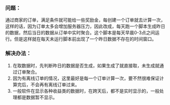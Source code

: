 ### 问题：
通过商家的订单，满足条件就可能给一些奖励金，每创建一个订单就去计算一次，这样的话，因为订单太多会增加服务器压力，因此改成，每天跑一个脚本生成昨日的数据，然后当日的数据从订单中实时聚合。这个脚本是每天早晨0-3点之间运行。但是这样就在每天未运行脚本前出现了一个昨日数据不存在的时间窗口。

### 解决办法：
1. 在取数据时，先判断昨日的数据是否生成，如果生成了就直接取，未生成就通过订单聚合。
2. 因为有离线订单的情况，这里最好是每一个订单计算一次，要不然很难保证计算完后，不会再有离线订单过来。
3. 一般软件在显示各种收益类的数据时，在跨天后，都不是实时显示的，一般处理都是数据暂不显示。